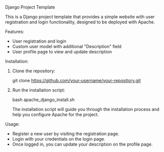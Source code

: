 Django Project Template

This is a Django project template that provides a simple website with user registration and login functionality, designed to be deployed with Apache.

Features:

- User registration and login
- Custom user model with additional "Description" field
- User profile page to view and update description

Installation:

1. Clone the repository:

   git clone https://github.com/your-username/your-repository.git

2. Run the installation script:

   bash apache_django_install.sh

   The installation script will guide you through the installation process and help you configure Apache for the project.

Usage:

- Register a new user by visiting the registration page.
- Login with your credentials on the login page.
- Once logged in, you can update your description on the profile page.

